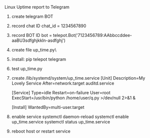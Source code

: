 Linux Uptime report to Telegram

1) create telegram BOT
2) record chat ID
    chat_id = 1234567890
4) record BOT ID
    bot = telepot.Bot('7123456789:AAbbccddee-aaBU3sdfghjkkln-asdfghj')
5) create file up_time.py\
6) install:
   pip
   telepot
   telegram 
8) test up_time.py
9) create /lib/systemd/system/up_time.service
    [Unit]
    Description=My Lovely Service
    After=network.target auditd.service

    [Service]
    Type=idle
    Restart=on-failure
    User=root
    ExecStart=/usr/bin/python /home/user/q.py >/dev/null 2>&1  &

    [Install]
    WantedBy=multi-user.target

10) enable service
    systemctl daemon-reload
    systemctl enable up_time.service
    systemctl status up_time.service
    

12) reboot host or restart service

    
